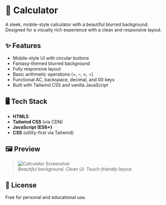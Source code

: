 # 📱 Calculator

A sleek, mobile-style calculator with a beautiful blurred background. Designed for a visually rich experience with a clean and responsive layout.

## ✨ Features

- Mobile-style UI with circular buttons
- Fantasy-themed blurred background
- Fully responsive layout
- Basic arithmetic operations (+, –, ×, ÷)
- Functional AC, backspace, decimal, and 00 keys
- Built with Tailwind CSS and vanilla JavaScript

## 🖥️ Tech Stack

- **HTML5**
- **Tailwind CSS** (via CDN)
- **JavaScript (ES6+)**
- **CSS** (utility-first via Tailwind)

## 🖼️ Preview

> ![ Calculator Screenshot](preview.png)  
> *Beautiful background. Clean UI. Touch-friendly layout.*

## 📄 License

Free for personal and educational use.
